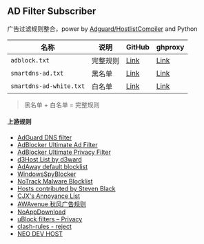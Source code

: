 ## AD Filter Subscriber

广告过滤规则整合，power by [Adguard/HostlistCompiler](https://github.com/AdguardTeam/HostlistCompiler) and Python

| 名称 | 说明 | GitHub | ghproxy |
|---|---|---|---|
| `adblock.txt` | 完整规则 | [Link](https://raw.githubusercontent.com/FlyLoongZ/ad-filters-subscriber/refs/heads/main/rule/adblock.txt) | [Link](https://ghproxy.net/https://raw.githubusercontent.com/FlyLoongZ/ad-filters-subscriber/refs/heads/main/rule/adblock.txt) |
| `smartdns-ad.txt` | 黑名单 | [Link](https://raw.githubusercontent.com/FlyLoongZ/ad-filters-subscriber/refs/heads/main/rule/smartdns-ad.txt) | [Link](https://ghproxy.net/https://raw.githubusercontent.com/FlyLoongZ/ad-filters-subscriber/refs/heads/main/rule/smartdns-ad.txt) |
| `smartdns-ad-white.txt` | 白名单 | [Link](https://raw.githubusercontent.com/FlyLoongZ/ad-filters-subscriber/refs/heads/main/rule/smartdns-ad-white.txt) | [Link](https://ghproxy.net/https://raw.githubusercontent.com/FlyLoongZ/ad-filters-subscriber/refs/heads/main/rule/smartdns-ad-white.txt) |
> 黑名单 + 白名单 = 完整规则

#### 上游规则

- [AdGuard DNS filter](https://adguardteam.github.io/HostlistsRegistry/assets/filter_1.txt)
- [AdBlocker Ultimate Ad Filter](https://filters.adavoid.org/ultimate-ad-filter.txt)
- [AdBlocker Ultimate Privacy Filter](https://filters.adavoid.org/ultimate-ad-filter.txt)
- [d3Host List by d3ward](https://raw.githubusercontent.com/d3ward/toolz/master/src/d3host.txt)
- [AdAway default blocklist](https://raw.githubusercontent.com/AdAway/adaway.github.io/master/hosts.txt)
- [WindowsSpyBlocker](https://raw.githubusercontent.com/crazy-max/WindowsSpyBlocker/master/data/hosts/spy.txt)
- [NoTrack Malware Blocklist](https://gitlab.com/quidsup/notrack-blocklists/-/raw/master/malware.hosts)
- [Hosts contributed by Steven Black](https://raw.githubusercontent.com/StevenBlack/hosts/master/data/StevenBlack/hosts)
- [CJX's Annoyance List](https://raw.githubusercontent.com/cjx82630/cjxlist/master/cjx-annoyance.txt)
- [AWAvenue 秋风广告规则](https://raw.githubusercontent.com/TG-Twilight/AWAvenue-Ads-Rule/main/AWAvenue-Ads-Rule.txt)
- [NoAppDownload](https://raw.githubusercontent.com/Noyllopa/NoAppDownload/master/NoAppDownload.txt)
- [uBlock filters – Privacy](https://raw.githubusercontent.com/uBlockOrigin/uAssets/master/filters/privacy.txt)
- [clash-rules - reject](https://raw.githubusercontent.com/Loyalsoldier/clash-rules/release/reject.txt)
- [NEO DEV HOST](https://raw.githubusercontent.com/neodevpro/neodevhost/master/adblocker)
